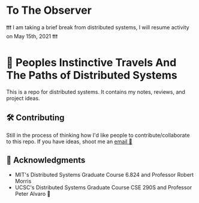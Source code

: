 # To The Observer
❗❗❗ I am taking a brief break from distributed systems, I will resume activity on May 15th, 2021 ❗❗❗

# 👣 Peoples Instinctive Travels And The Paths of Distributed Systems

This is a repo for distributed systems. It contains my notes, reviews, and project ideas.

## 🛠 Contributing

Still in the process of thinking how I'd like people to contribute/collaborate to this repo.
If you have ideas, shoot me an [email 📧](mailto:krfong@ucsc.edu?subject=[Distributed-Systems-Repo])

## 🙇 Acknowledgments

- MIT's Distributed Systems Graduate Course 6.824 and Professor Robert Morris
- UCSC's Distributed Systems Graduate Course CSE 290S and Professor Peter Alvaro 🐐
